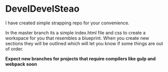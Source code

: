 # DevelDevelSteao
I have created simple strapping repo for your convenience.

In the master branch its a simple index.html file and css to create a workspace for you that resembles a blueprint. When you create new sections they will be outlined which will let you know if some things are out of order.

**Expect new branches for projects that require compilers like gulp and webpack soon**
